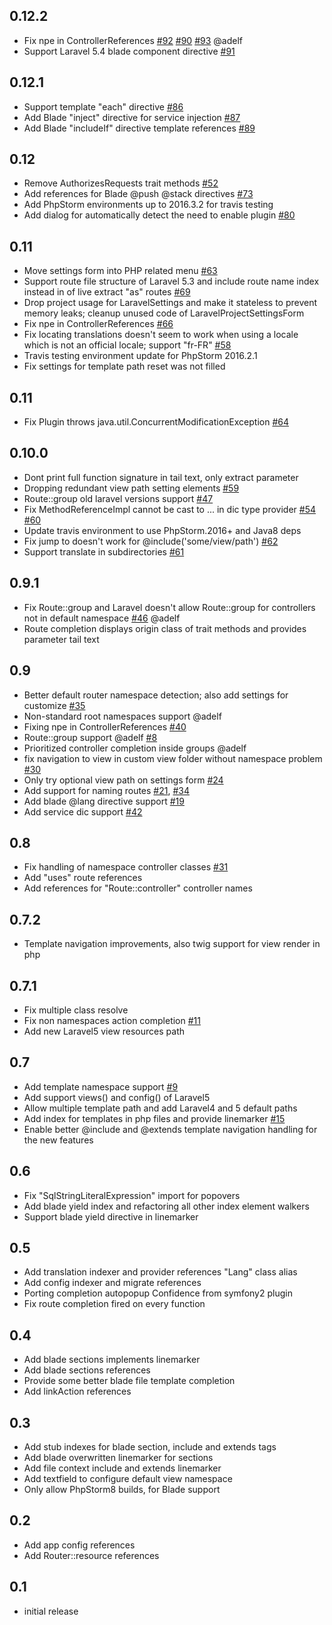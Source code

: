 ## 0.12.2
* Fix npe in ControllerReferences [#92](https://github.com/Haehnchen/idea-php-laravel-plugin/pull/92) [#90](https://github.com/Haehnchen/idea-php-laravel-plugin/pull/90) [#93](https://github.com/Haehnchen/idea-php-laravel-plugin/pull/93) @adelf
* Support Laravel 5.4 blade component directive [#91](https://github.com/Haehnchen/idea-php-laravel-plugin/pull/91)

## 0.12.1
* Support template "each" directive [#86](https://github.com/Haehnchen/idea-php-laravel-plugin/pull/86)
* Add Blade "inject" directive for service injection [#87](https://github.com/Haehnchen/idea-php-laravel-plugin/pull/87)
* Add Blade "includeIf" directive template references [#89](https://github.com/Haehnchen/idea-php-laravel-plugin/pull/89)

## 0.12
* Remove AuthorizesRequests trait methods [#52](https://github.com/Haehnchen/idea-php-laravel-plugin/pull/52)
* Add references for Blade @push @stack directives [#73](https://github.com/Haehnchen/idea-php-laravel-plugin/pull/73)
* Add PhpStorm environments up to 2016.3.2 for travis testing
* Add dialog for automatically detect the need to enable plugin [#80](https://github.com/Haehnchen/idea-php-laravel-plugin/pull/80)

## 0.11
* Move settings form into PHP related menu [#63](https://github.com/Haehnchen/idea-php-laravel-plugin/pull/63)
* Support route file structure of Laravel 5.3 and include route name index instead in of live extract "as" routes [#69](https://github.com/Haehnchen/idea-php-laravel-plugin/pull/69)
* Drop project usage for LaravelSettings and make it stateless to prevent memory leaks; cleanup unused code of LaravelProjectSettingsForm
* Fix npe in ControllerReferences [#66](https://github.com/Haehnchen/idea-php-laravel-plugin/pull/66)
* Fix locating translations doesn't seem to work when using a locale which is not an official locale; support "fr-FR" [#58](https://github.com/Haehnchen/idea-php-laravel-plugin/pull/58)
* Travis testing environment update for PhpStorm 2016.2.1
* Fix settings for template path reset was not filled

## 0.11
* Fix Plugin throws java.util.ConcurrentModificationException [#64](https://github.com/Haehnchen/idea-php-laravel-plugin/pull/64)

## 0.10.0
* Dont print full function signature in tail text, only extract parameter
* Dropping redundant view path setting elements [#59](https://github.com/Haehnchen/idea-php-laravel-plugin/pull/59)
* Route::group old laravel versions support [#47](https://github.com/Haehnchen/idea-php-laravel-plugin/pull/47)
* Fix MethodReferenceImpl cannot be cast to ... in dic type provider [#54](https://github.com/Haehnchen/idea-php-laravel-plugin/pull/54) [#60](https://github.com/Haehnchen/idea-php-laravel-plugin/pull/60)
* Update travis environment to use PhpStorm.2016+ and Java8 deps
* Fix jump to doesn't work for @include('some/view/path') [#62](https://github.com/Haehnchen/idea-php-laravel-plugin/pull/62)
* Support translate in subdirectories [#61](https://github.com/Haehnchen/idea-php-laravel-plugin/pull/61)

## 0.9.1
* Fix Route::group and Laravel doesn't allow Route::group for controllers not in default namespace [#46](https://github.com/Haehnchen/idea-php-laravel-plugin/pull/46) @adelf
* Route completion displays origin class of trait methods and provides parameter tail text

## 0.9
* Better default router namespace detection; also add settings for customize [#35](https://github.com/Haehnchen/idea-php-laravel-plugin/issues/35)
* Non-standard root namespaces support @adelf
* Fixing npe in ControllerReferences [#40](https://github.com/Haehnchen/idea-php-laravel-plugin/issues/40)
* Route::group support @adelf [#8](https://github.com/Haehnchen/idea-php-laravel-plugin/issues/8)
* Prioritized controller completion inside groups @adelf
* fix navigation to view in custom view folder without namespace problem [#30](https://github.com/Haehnchen/idea-php-laravel-plugin/issues/30)
* Only try optional view path on settings form [#24](https://github.com/Haehnchen/idea-php-laravel-plugin/issues/24)
* Add support for naming routes [#21](https://github.com/Haehnchen/idea-php-laravel-plugin/issues/21), [#34](https://github.com/Haehnchen/idea-php-laravel-plugin/issues/34)
* Add blade @lang directive support [#19](https://github.com/Haehnchen/idea-php-laravel-plugin/issues/19)
* Add service dic support [#42](https://github.com/Haehnchen/idea-php-laravel-plugin/issues/42)

## 0.8
* Fix handling of namespace controller classes [#31](https://github.com/Haehnchen/idea-php-laravel-plugin/issues/31)
* Add "uses" route references
* Add references for "Route::controller" controller names

## 0.7.2
* Template navigation improvements, also twig support for view render in php

## 0.7.1
* Fix multiple class resolve
* Fix non namespaces action completion [#11](https://github.com/Haehnchen/idea-php-laravel-plugin/issues/11)
* Add new Laravel5 view resources path

## 0.7
* Add template namespace support [#9](https://github.com/Haehnchen/idea-php-laravel-plugin/issues/9)
* Add support views() and config() of Laravel5
* Allow multiple template path and add Laravel4 and 5 default paths
* Add index for templates in php files and provide linemarker [#15](https://github.com/Haehnchen/idea-php-laravel-plugin/issues/15)
* Enable better @include and @extends template navigation handling for the new features

## 0.6
* Fix "SqlStringLiteralExpression" import for popovers
* Add blade yield index and refactoring all other index element walkers
* Support blade yield directive in linemarker

## 0.5
* Add translation indexer and provider references "Lang" class alias
* Add config indexer and migrate references
* Porting completion autopopup Confidence from symfony2 plugin
* Fix route completion fired on every function

## 0.4
* Add blade sections implements linemarker
* Add blade sections references
* Provide some better blade file template completion
* Add linkAction references

## 0.3
* Add stub indexes for blade section, include and extends tags
* Add blade overwritten linemarker for sections
* Add file context include and extends linemarker
* Add textfield to configure default view namespace
* Only allow PhpStorm8 builds, for Blade support

## 0.2
* Add app config references
* Add Router::resource references

## 0.1
* initial release